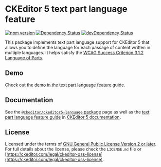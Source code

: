 CKEditor 5 text part language feature
========================================

[![npm version](https://badge.fury.io/js/%40ckeditor%2Fckeditor5-language.svg)](https://www.npmjs.com/package/@ckeditor/ckeditor5-language)
[![Dependency Status](https://david-dm.org/ckeditor/ckeditor5-language/status.svg)](https://david-dm.org/ckeditor/ckeditor5-language)
[![devDependency Status](https://david-dm.org/ckeditor/ckeditor5-language/dev-status.svg)](https://david-dm.org/ckeditor/ckeditor5-language?type=dev)

This package implements text part language support for CKEditor 5 that allows you to define the language for each passage of content written in multiple languages. It helps satisfy the [WCAG Success Criterion 3.1.2 Language of Parts](https://www.w3.org/TR/UNDERSTANDING-WCAG20/meaning-other-lang-id.html).

## Demo

Check out the [demo in the text part language feature](https://ckeditor.com/docs/ckeditor5/latest/features/language.html#demo) guide.

## Documentation

See the [`@ckeditor/ckeditor5-language` package](https://ckeditor.com/docs/ckeditor5/latest/api/language.html) page as well as the [text part language feature guide](https://ckeditor.com/docs/ckeditor5/latest/features/language.html) in [CKEditor 5 documentation](https://ckeditor.com/docs/ckeditor5/latest/).

## License

Licensed under the terms of [GNU General Public License Version 2 or later](http://www.gnu.org/licenses/gpl.html). For full details about the license, please check the `LICENSE.md` file or [https://ckeditor.com/legal/ckeditor-oss-license](https://ckeditor.com/legal/ckeditor-oss-license).
